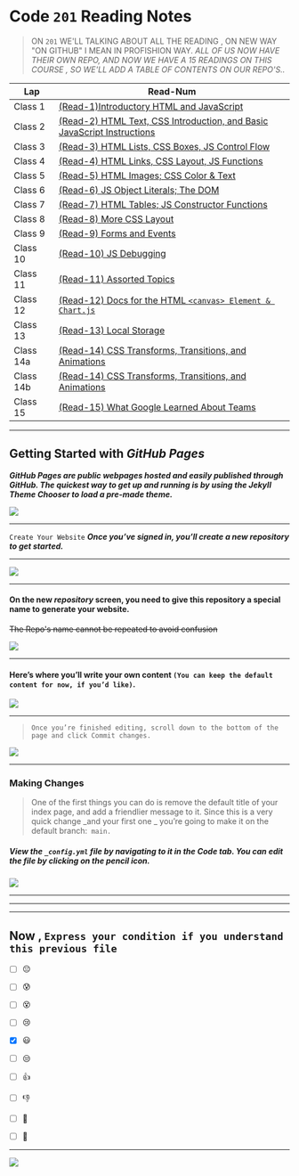 # Code `201` Reading Notes


> ON `201` WE'LL TALKING ABOUT ALL THE READING , ON NEW WAY "ON GITHUB" I MEAN IN PROFISHION WAY.
 > *ALL OF US NOW HAVE THEIR OWN REPO, AND NOW WE HAVE A 15 READINGS ON THIS COURSE , SO WE'LL ADD A TABLE OF CONTENTS ON OUR REPO'S..*


|     Lap           | Read-Num                                                                                                   |  
|  ---------------  | -------------------------------------------------------------------------------------------------------    | 
|    Class 1        | [(Read-1)Introductory HTML and JavaScript](https://dana-kiswani.github.io/201-reading-note/class-01)       | 
|    Class 2        | [(Read-2) HTML Text, CSS Introduction, and Basic JavaScript Instructions](https://dana-kiswani.github.io/201-reading-note/class-02)| 
|    Class 3        | [(Read-3) HTML Lists, CSS Boxes, JS Control Flow](https://dana-kiswani.github.io/201-reading-note/class-03)| 
|    Class 4        | [(Read-4) HTML Links, CSS Layout, JS Functions](https://dana-kiswani.github.io/201-reading-note/class-04)  | 
|    Class 5        | [(Read-5) HTML Images; CSS Color & Text](https://dana-kiswani.github.io/201-reading-note/class-05)         | 
|    Class 6        | [(Read-6) JS Object Literals; The DOM](https://dana-kiswani.github.io/201-reading-note/class-06)           | 
|    Class 7        | [(Read-7) HTML Tables; JS Constructor Functions](https://dana-kiswani.github.io/201-reading-note/class-07) | 
|    Class 8        | [(Read-8) More CSS Layout](https://dana-kiswani.github.io/201-reading-note/class-08)                       | 
|    Class 9        | [(Read-9) Forms and Events](https://dana-kiswani.github.io/201-reading-note/class-09)                      |
|    Class 10       | [(Read-10) JS Debugging](https://dana-kiswani.github.io/201-reading-note/class-10)                         | 
|    Class 11       | [(Read-11) Assorted Topics](https://dana-kiswani.github.io/201-reading-note/class-11)                      | 
|    Class 12       | [(Read-12) Docs for the HTML `<canvas> Element & Chart.js`](https://dana-kiswani.github.io/201-reading-note/class-12)   | 
|    Class 13       | [(Read-13) Local Storage ](https://dana-kiswani.github.io/201-reading-note/class-13)                       | 
|    Class 14a      | [(Read-14) CSS Transforms, Transitions, and Animations](https://dana-kiswani.github.io/201-reading-note/class-14a)  | 
|    Class 14b      | [(Read-14) CSS Transforms, Transitions, and Animations](https://dana-kiswani.github.io/201-reading-note/class-14b)  | 
|    Class 15       | [(Read-15) What Google Learned About Teams](https://dana-kiswani.github.io/201-reading-note/class-15)      | 

<hr>





## Getting Started with _GitHub Pages_


***GitHub Pages are public webpages hosted and easily published through GitHub. The quickest way to get up and running is by using the Jekyll Theme Chooser to load a pre-made theme.***

![]( https://speckyboy.com/wp-content/uploads/2013/03/github-pages-featured-image-screen.png)

<hr>

```Create Your Website```
***Once you’ve signed in, you’ll create a new repository to get started.***
<hr>

![](https://guides.github.com/features/pages/create-new-repo-button.png)

<hr>

#### On the new _repository_ screen, you need to give this repository a special name to generate your website. 
~~The Repo's name cannot be repeated to avoid confusion~~

![](https://guides.github.com/features/pages/create-new-repo-screen.png)

<hr>

#### Here’s where you’ll write your own content `(You can keep the default content for now, if you’d like)`.
![](https://guides.github.com/features/pages/code-editor.png)
<hr>

> `Once you’re finished editing, scroll down to the bottom of the page and click Commit changes.`


![](https://guides.github.com/features/pages/commit-edits.png)

<hr>

### Making Changes
> One of the first things you can do is remove the default title of your index page, and add a friendlier message to it. Since this is a very quick change _and your first one _ you’re going to make it on the default branch:` main.`

##### View the `_config.yml` file by navigating to it in the **Code** tab. You can edit the file by clicking on the pencil icon.

![](https://guides.github.com/features/pages/edit-file.png)

<hr>
<hr>
<hr>

 

##  Now , `Express your condition if you understand this previous file `

 - [ ]  :pensive:  <br>
 - [ ]  :cold_sweat: <br>
 - [ ]  :dizzy_face:<br>
 - [ ]  :cry: <br>
 - [x]  :smiley: <br>
 - [ ]  :unamused: <br>
 - [ ]  :thumbsup:  <br>
 - [ ]  :-1: <br>
 - [ ]  :muscle: <br>
 - [ ]  :100: <br>


<hr>

[![](https://assets.website-files.com/5d440ec0b47bfbe0f4ca8018/5d440ec0b47bfbe73aca81e3_button.gif)](https://dana-kiswani.github.io/201-reading-note/)


